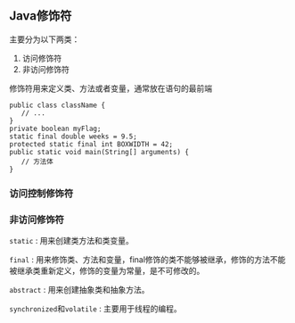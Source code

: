 ## Java修饰符
主要分为以下两类：
1. 访问修饰符
2. 非访问修饰符

修饰符用来定义类、方法或者变量，通常放在语句的最前端

```
public class className {
   // ...
}
private boolean myFlag;
static final double weeks = 9.5;
protected static final int BOXWIDTH = 42;
public static void main(String[] arguments) {
   // 方法体
}
```

### 访问控制修饰符


###  非访问修饰符

`static` : 用来创建类方法和类变量。

`final` : 用来修饰类、方法和变量，final修饰的类不能够被继承，修饰的方法不能被继承类重新定义，修饰的变量为常量，是不可修改的。

`abstract` : 用来创建抽象类和抽象方法。

`synchronized`和`volatile` : 主要用于线程的编程。

#### 
